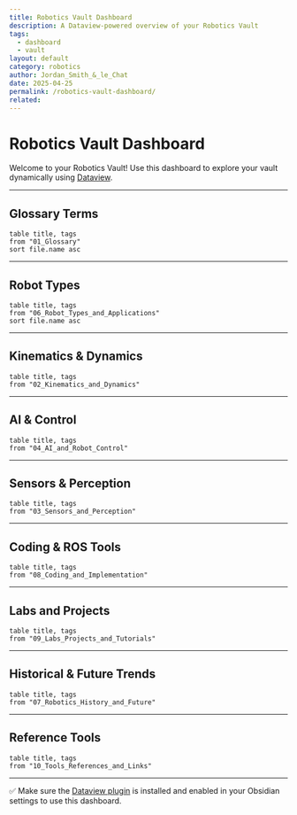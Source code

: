 ```yaml
---
title: Robotics Vault Dashboard
description: A Dataview-powered overview of your Robotics Vault
tags:
  - dashboard
  - vault
layout: default
category: robotics
author: Jordan_Smith_&_le_Chat
date: 2025-04-25
permalink: /robotics-vault-dashboard/
related:
---
```


# Robotics Vault Dashboard

Welcome to your Robotics Vault! Use this dashboard to explore your vault dynamically using [Dataview](https://blacksmithgu.github.io/obsidian-dataview/).

---

## Glossary Terms

```dataview
table title, tags
from "01_Glossary"
sort file.name asc
```

---

## Robot Types

```dataview
table title, tags
from "06_Robot_Types_and_Applications"
sort file.name asc
```

---

## Kinematics & Dynamics

```dataview
table title, tags
from "02_Kinematics_and_Dynamics"
```

---

## AI & Control

```dataview
table title, tags
from "04_AI_and_Robot_Control"
```

---

## Sensors & Perception

```dataview
table title, tags
from "03_Sensors_and_Perception"
```

---

## Coding & ROS Tools

```dataview
table title, tags
from "08_Coding_and_Implementation"
```

---

## Labs and Projects

```dataview
table title, tags
from "09_Labs_Projects_and_Tutorials"
```

---

## Historical & Future Trends

```dataview
table title, tags
from "07_Robotics_History_and_Future"
```

---

## Reference Tools

```dataview
table title, tags
from "10_Tools_References_and_Links"
```

---

✅ Make sure the [Dataview plugin](https://obsidian.md/plugins?id=dataview) is installed and enabled in your Obsidian settings to use this dashboard.
